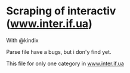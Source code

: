 # Scraping of interactiv (www.inter.if.ua)

With @kindix

Parse file have a bugs, but i don'y find yet.

This file for only one category in www.inter.if.ua
